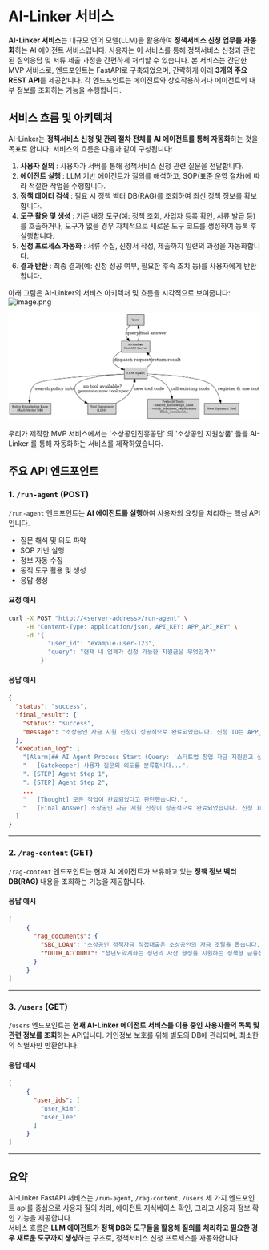 # AI-Linker 서비스

**AI-Linker 서비스**는 대규모 언어 모델(LLM)을 활용하여 **정책서비스 신청 업무를 자동화**하는 AI 에이전트 서비스입니다. 사용자는 이 서비스를 통해 정책서비스 신청과 관련된 질의응답 및 서류 제출 과정을 간편하게 처리할 수 있습니다. 본 서비스는 간단한 MVP 서비스로, 엔드포인트는 FastAPI로 구축되었으며, 간략하게 아래 **3개의 주요 REST API**를 제공합니다. 각 엔드포인트는 에이전트와 상호작용하거나 에이전트의 내부 정보를 조회하는 기능을 수행합니다.

## 서비스 흐름 및 아키텍처

AI-Linker는 **정책서비스 신청 및 관리 절차 전체를 AI 에이전트를 통해 자동화**하는 것을 목표로 합니다. 서비스의 흐름은 다음과 같이 구성됩니다:

1. **사용자 질의** : 사용자가 서버를 통해 정책서비스 신청 관련 질문을 전달합니다.  
2. **에이전트 실행** : LLM 기반 에이전트가 질의를 해석하고, SOP(표준 운영 절차)에 따라 적절한 작업을 수행합니다.  
3. **정책 데이터 검색** : 필요 시 정책 벡터 DB(RAG)를 조회하여 최신 정책 정보를 확보합니다.  
4. **도구 활용 및 생성** : 기존 내장 도구(예: 정책 조회, 사업자 등록 확인, 서류 발급 등)를 호출하거나, 도구가 없을 경우 자체적으로 새로운 도구 코드를 생성하여 등록 후 실행합니다.  
5. **신청 프로세스 자동화** : 서류 수집, 신청서 작성, 제출까지 일련의 과정을 자동화합니다.  
6. **결과 반환** : 최종 결과(예: 신청 성공 여부, 필요한 후속 조치 등)를 사용자에게 반환합니다.  

아래 그림은 AI-Linker의 서비스 아키텍처 및 흐름을 시각적으로 보여줍니다:
![image.png](attachment:e3394e90-010b-48b4-ae20-d0084f538bc2:image.png)

![AI-Linker 서비스 아키텍처](./ai_linker_flowchart.png)

우리가 제작한 MVP 서비스에서는 '소상공인진흥공단' 의 '소상공인 지원상품' 들을  AI-Linker 를 통해 자동화하는 서비스를 제작하였습니다.


## 주요 API 엔드포인트

### 1. `/run-agent` (POST)

`/run-agent` 엔드포인트는 **AI 에이전트를 실행**하여 사용자의 요청을 처리하는 핵심 API입니다.  
- 질문 해석 및 의도 파악  
- SOP 기반 실행  
- 정보 자동 수집  
- 동적 도구 활용 및 생성  
- 응답 생성  

#### 요청 예시
```bash
curl -X POST "http://<server-address>/run-agent" \
     -H "Content-Type: application/json, API_KEY: APP_API_KEY" \
     -d '{
           "user_id": "example-user-123",
           "query": "현재 내 업체가 신청 가능한 지원금은 무엇인가?"
         }'
```

#### 응답 예시
```json
{
  "status": "success",
  "final_result": {
    "status": "success",
    "message": "소상공인 자금 지원 신청이 성공적으로 완료되었습니다. 신청 ID는 APP_5733입니다. 신청 진행 과정은 소진공의 안내에 따라 추후 확인하실 수 있습니다."
  },
  "execution_log": [
    "[Alarm]## AI Agent Process Start (Query: '스타트업 창업 자금 지원받고 싶어.') ##",
    "   [Gatekeeper] 사용자 질문의 의도를 분류합니다...",
    ". [STEP] Agent Step 1",
    ". [STEP] Agent Step 2",
    ...
    "   [Thought] 모든 작업이 완료되었다고 판단했습니다.",
    "   [Final Answer] 소상공인 자금 지원 신청이 성공적으로 완료되었습니다. 신청 ID는 APP_5733입니다. 신청 진행 과정은 소진공의 안내에 따라 추후 확인하실 수 있습니다."
  ]
}
```

---

### 2. `/rag-content` (GET)

`/rag-content` 엔드포인트는 현재 AI 에이전트가 보유하고 있는 **정책 정보 벡터 DB(RAG)** 내용을 조회하는 기능을 제공합니다.

#### 응답 예시
```json
[
     {
       "rag_documents": {
         "SBC_LOAN": "소상공인 정책자금 직접대출은 소상공인의 자금 조달을 돕습니다. 필수 서류는 사업자등록증명원, 국세납세증명서입니다.",
         "YOUTH_ACCOUNT": "청년도약계좌는 청년의 자산 형성을 지원하는 정책형 금융상품입니다. 가입을 위해 소득확인증명서가 필요합니다."
       }
     }
]
```

---

### 3. `/users` (GET)

`/users` 엔드포인트는 **현재 AI-Linker 에이전트 서비스를 이용 중인 사용자들의 목록 및 관련 정보를 조회**하는 API입니다. 개인정보 보호를 위해 별도의 DB에 관리되며, 최소한의 식별자만 반환합니다.

#### 응답 예시
```json
[
     {
       "user_ids": [
         "user_kim",
         "user_lee"
       ]
     }
]
```

---

## 요약

AI-Linker FastAPI 서비스는 `/run-agent`, `/rag-content`, `/users` 세 가지 엔드포인트 api를 중심으로 사용자 질의 처리, 에이전트 지식베이스 확인, 그리고 사용자 정보 확인 기능을 제공합니다.  
서비스 흐름은 **LLM 에이전트가 정책 DB와 도구들을 활용해 질의를 처리하고 필요한 경우 새로운 도구까지 생성**하는 구조로, 정책서비스 신청 프로세스를 자동화합니다.
